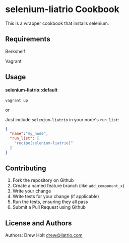 selenium-liatrio Cookbook
========================
This is a wrapper cookbook that installs selenium.

Requirements
------------
Berkshelf

Vagrant

Usage
-----
#### selenium-liatrio::default

`vagrant up`

or 

Just include `selenium-liatrio` in your node's `run_list`:

```json
{
  "name":"my_node",
  "run_list": [
    "recipe[selenium-liatrio]"
  ]
}
```

Contributing
------------
1. Fork the repository on Github
2. Create a named feature branch (like `add_component_x`)
3. Write your change
4. Write tests for your change (if applicable)
5. Run the tests, ensuring they all pass
6. Submit a Pull Request using Github

License and Authors
-------------------
Authors: Drew Holt <drew@liatrio.com>
